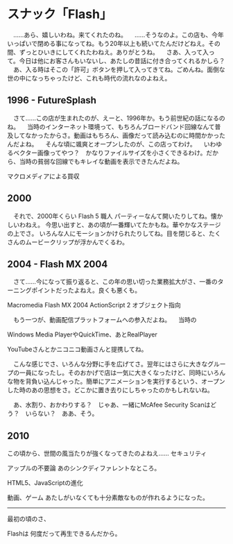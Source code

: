 # スナック「Flash」

　……あら、嬉しいわね。来てくれたのね。
　……そうなのよ。この店も、今年いっぱいで閉める事になってね。もう20年以上も続いてたんだけどねえ。その間、ずっとひいきにしてくれたわねえ。ありがとうね。
　さあ、入って入って。今日は他にお客さんもいないし、あたしの昔話に付き合ってくれるかしら？
　あ、入る時はそこの「許可」ボタンを押して入ってきてね。ごめんね。面倒な世の中になっちゃったけど、これも時代の流れなのよねえ。

## 1996 - FutureSplash

　さて……この店が生まれたのが、えーと、1996年か。もう前世紀の話になるのね。
　当時のインターネット環境って、もちろんブロードバンド回線なんて普及してなかったからさ。動画はもちろん、画像だって読み込むのに時間かかったんだよね。
　そんな頃に颯爽とオープンしたのが、この店ってわけ。
　いわゆるベクター画像ってやつ？　かなりファイルサイズを小さくできるわけ。だから、当時の貧弱な回線でもキレイな動画を表示できたんだよね。

マクロメディアによる買収

## 2000

　それで、2000年くらい
Flash 5
職人
パーティーなんて開いたりしてね。懐かしいわねえ。
今思い出すと、あの頃が一番輝いてたかもね。華やかなステージの上でさ。
いろんな人にモーションかけられたりしてね。目を閉じると、たくさんのムービークリップが浮かんでくるわ。

## 2004 - Flash MX 2004

　さて……今になって振り返ると、この年の思い切った業務拡大がさ、一番のターニングポイントだったよねえ。良くも悪くも。

Macromedia Flash MX 2004
ActionScript 2
オブジェクト指向


　もう一つが、動画配信プラットフォームへの参入だよね。
　当時の

Windows Media PlayerやQuickTime、あとRealPlayer

YouTubeさんとかニコニコ動画さんと提携してね。


　こんな感じでさ、いろんな分野に手を広げてさ。翌年にはさらに大きなグループの一員になったし。そのおかげで店は一気に大きくなったけど、同時にいろんな物を背負い込んじゃった。簡単にアニメーションを実行するという、オープンした時のあの思想をさ。どこかに置き去りにしちゃったのかもしれないね。

　あ、水割り、おかわりする？　じゃあ、一緒にMcAfee Security Scanはどう？　いらない？　ああ、そう。

## 2010

この頃から、世間の風当たりが強くなってきたのよねえ……
セキュリティ

アップルの不要論
あのシンクディファレントなところ。

HTML5、JavaScriptの進化

動画、ゲーム
あたしがいなくても十分素敵なものが作れるようになった。

----

最初の頃のさ、

Flashは
何度だって再生できるんだから。
<!--stackedit_data:
eyJoaXN0b3J5IjpbODQ3ODQxMzA0LC05MzgxMTQyOTEsLTI0NT
c0MjMyMCwtMjAwMDU4NjQwMyw3MzgzNzU2NTgsMjYyMDg4MDE3
LC0xMTU0MjA0NTkxLDY2MzIzNDM3NiwxODEyNTQ4NzE0LC0xMT
k1NjQwNTQ5LDE5ODc2NjE3MjIsLTEzNjQyMDkxNzUsLTE5Nzgw
NTQyMiwxMjc3MjU5Mjg1XX0=
-->